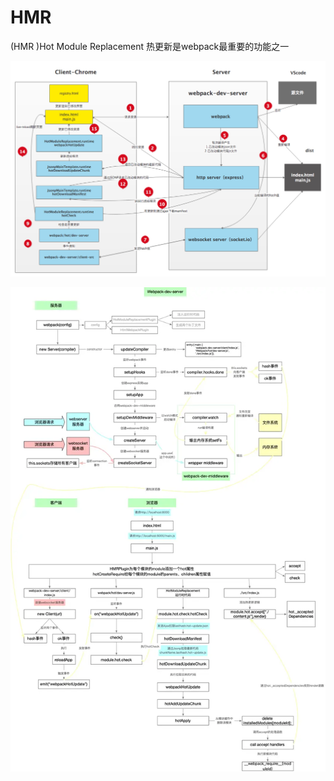 # HMR

\(HMR \)Hot Module Replacement 热更新是webpack最重要的功能之一

![](../../.gitbook/assets/image%20%28198%29.png)

![](../../.gitbook/assets/image%20%28181%29.png)

